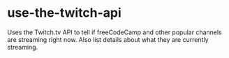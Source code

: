 # use-the-twitch-api
Uses the Twitch.tv API to tell if freeCodeCamp and other popular channels are streaming right now. Also list details about what they are currently streaming.
